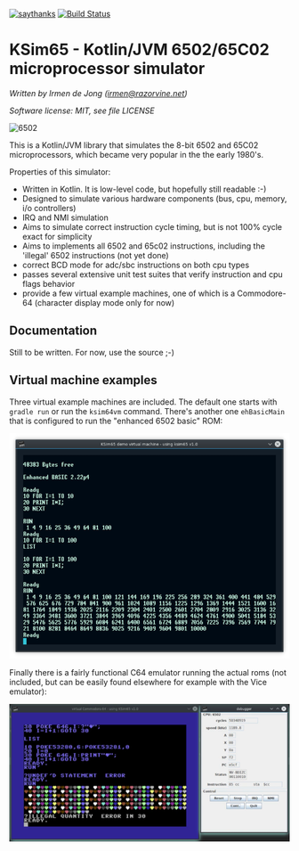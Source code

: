 [![saythanks](https://img.shields.io/badge/say-thanks-ff69b4.svg)](https://saythanks.io/to/irmen)
[![Build Status](https://travis-ci.org/irmen/ksim65.svg?branch=master)](https://travis-ci.org/irmen/ksim65)

# KSim65 - Kotlin/JVM 6502/65C02 microprocessor simulator

*Written by Irmen de Jong (irmen@razorvine.net)*

*Software license: MIT, see file LICENSE*


![6502](https://upload.wikimedia.org/wikipedia/commons/thumb/4/43/KL_MOS_6502.jpg/320px-KL_MOS_6502.jpg)

This is a Kotlin/JVM library that simulates the 8-bit 6502 and 65C02 microprocessors,
 which became very popular in the the early 1980's. 

Properties of this simulator:

- Written in Kotlin. It is low-level code, but hopefully still readable :-)
- Designed to simulate various hardware components (bus, cpu, memory, i/o controllers) 
- IRQ and NMI simulation
- Aims to simulate correct instruction cycle timing, but is not 100% cycle exact for simplicity 
- Aims to implements all 6502 and 65c02 instructions, including the 'illegal' 6502 instructions (not yet done)
- correct BCD mode for adc/sbc instructions on both cpu types   
- passes several extensive unit test suites that verify instruction and cpu flags behavior
- provide a few virtual example machines, one of which is a Commodore-64 (character display mode only for now)  


## Documentation

Still to be written. For now, use the source ;-)


## Virtual machine examples

Three virtual example machines are included.
The default one starts with ``gradle run`` or run the ``ksim64vm`` command.
There's another one ``ehBasicMain`` that is configured to run the "enhanced 6502 basic" ROM:

![ehBasic](ehbasic.png)

Finally there is a fairly functional C64 emulator running the actual roms (not included,
but can be easily found elsewhere for example with the Vice emulator):

![C64 emulation](c64.png)
